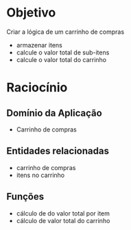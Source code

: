 # Objetivo
Criar a lógica de um carrinho de compras
- armazenar itens
- calcule o valor total de sub-itens
- calcule o valor total do carrinho

# Raciocínio 
## Domínio da Aplicação
- Carrinho de compras

## Entidades relacionadas
- carrinho de compras
- itens no carrinho

## Funções
- cálculo de do valor total por item
- cálculo de valor total do carrinho